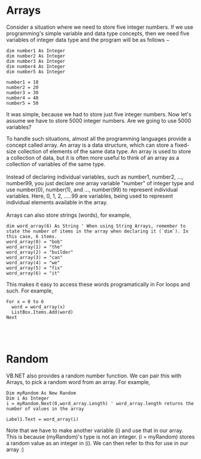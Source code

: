 # Arrays
Consider a situation where we need to store five integer numbers. If we use programming's simple variable and data type concepts, then we need five variables of integer data type and the program will be as follows −

    dim number1 As Integer
    dim number2 As Integer
    dim number3 As Integer
    dim number4 As Integer
    dim number5 As Integer
   
    number1 = 10 
    number2 = 20   
    number3 = 30   
    number4 = 40 
    number5 = 50

It was simple, because we had to store just five integer numbers. Now let's assume we have to store 5000 integer numbers. Are we going to use 5000 variables?

To handle such situations, almost all the programming languages provide a concept called array. An array is a data structure, which can store a fixed-size collection of elements of the same data type. An array is used to store a collection of data, but it is often more useful to think of an array as a collection of variables of the same type.
<br><br>
Instead of declaring individual variables, such as number1, number2, ..., number99, you just declare one array variable "number" of integer type and use number(0), number(1), and ..., number(99) to represent individual variables. Here, 0, 1, 2, .....99 are variables, being used to represent individual elements available in the array.
<br><br>
Arrays can also store strings (words), for example,

    dim word_array(6) As String ' When using String Arrays, remember to state the number of items in the array when declaring it (`dim`). In this case, 6 items.
    word_array(0) = "bob"
    word_array(1) = "the"
    word_array(2) = "builder"
    word_array(3) = "can"
    word_array(4) = "we"
    word_array(5) = "fix"
    word_array(6) = "it"
    
This makes it easy to access these words programatically in For loops and such. For example,

    For x = 0 to 6
      word = word_array(x)
      ListBox.Items.Add(word)
    Next
<br><br>
# Random
VB.NET also provides a random number function. We can pair this with Arrays, to pick a random word from an array. For example,

    Dim myRandom As New Random
    Dim i As Integer
    i = myRandom.Next(0,word_array.Length) ' word_array.length returns the number of values in the array
    
    Label1.Text = word_array(i)
Note that we have to make another variable (i) and use that in our array. This is because (myRandom)'s type is not an integer. (i = myRandom) stores a random value as an integer in (i). We can then refer to this for use in our array :)
